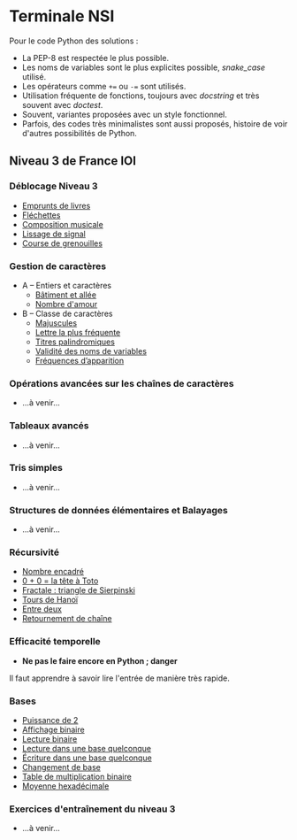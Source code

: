# Terminale NSI

Pour le code Python des solutions :
* La PEP-8 est respectée le plus possible.
* Les noms de variables sont le plus explicites possible, *snake_case* utilisé.
* Les opérateurs comme `+=` ou `-=` sont utilisés.
* Utilisation fréquente de fonctions, toujours avec *docstring* et très souvent avec *doctest*.
* Souvent, variantes proposées avec un style fonctionnel.
* Parfois, des codes très minimalistes sont aussi proposés, histoire de voir d'autres possibilités de Python.

## Niveau 3 de France IOI

### Déblocage Niveau 3

* [Emprunts de livres](N3/0-Déblocage_du_niveau_3/1-emprunt_livre.html)
* [Fléchettes](N3/0-Déblocage_du_niveau_3/2-fléchette.html)
* [Composition musicale](N3/0-Déblocage_du_niveau_3/3-compo_musicale.html)
* [Lissage de signal](N3/0-Déblocage_du_niveau_3/4-Lissage_de_signal.html)
* [Course de grenouilles](N3/0-Déblocage_du_niveau_3/5-Course_de_grenouilles.html)

### Gestion de caractères

* A – Entiers et caractères
    * [Bâtiment et allée](N3/3-gestion_caractères/a1-bât_allée.html)
    * [Nombre d'amour](N3/3-gestion_caractères/a2-nombre_amour.html)
* B – Classe de caractères
    * [Majuscules](N3/3-gestion_caractères/b1-Majuscules.html)
    * [Lettre la plus fréquente](N3/3-gestion_caractères/b2-Lettre_la_plus_fréquente.html)
    * [Titres palindromiques](N3/3-gestion_caractères/b3-Titres_palindromiques.html)
    * [Validité des noms de variables](N3/3-gestion_caractères/b4-Validité_des_noms_de_variables.html)
    * [Fréquences d’apparition](N3/3-gestion_caractères/b5-Fréquences_d_apparition.html)

### Opérations avancées sur les chaînes de caractères
    
* ...à venir...

### Tableaux avancés

* ...à venir...

### Tris simples

* ...à venir...

### Structures de données élémentaires et Balayages

* ...à venir...

### Récursivité

* [Nombre encadré](N3/7-Récursivité/1-nombre_encadré.html)
* [0 + 0 = la tête à Toto](N3/7-Récursivité/2-la_tête_à_Toto.html)
* [Fractale : triangle de Sierpinski](N3/7-Récursivité/3-sierpinski.html)
* [Tours de Hanoï](N3/7-Récursivité/4-Tours_de_Hanoï.html)
* [Entre deux](N3/7-Récursivité/5-entre_deux.html)
* [Retournement de chaîne](N3/7-Récursivité/6-retournement_chaîne.html)


### Efficacité temporelle

* **Ne pas le faire encore en Python ; danger**

Il faut apprendre à savoir lire l'entrée de manière très rapide.

### Bases

* [Puissance de 2](N3/10-Bases/1-Puissance_de_2.html)
* [Affichage binaire](N3/10-Bases/2-Affichage_binaire.html)
* [Lecture binaire](N3/10-Bases/3-Lecture_binaire.html)
* [Lecture dans une base quelconque](N3/10-Bases/4-Lecture_base.html)
* [Écriture dans une base quelconque](N3/10-Bases/5-Écriture_base.html)
* [Changement de base](N3/10-Bases/6-Changement_de_base.html)
* [Table de multiplication binaire](N3/10-Bases/7-Table_de_multiplication_binaire.html)
* [Moyenne hexadécimale](N3/10-Bases/8-Moyenne_hexadécimale.html)

### Exercices d'entraînement du niveau 3

* ...à venir...

